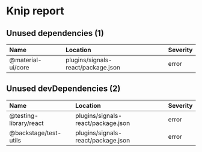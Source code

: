# Knip report

## Unused dependencies (1)

| Name              | Location     | Severity |
| :---------------- | :----------- | :------- |
| @material-ui/core | plugins/signals-react/package.json | error    |

## Unused devDependencies (2)

| Name                   | Location     | Severity |
| :--------------------- | :----------- | :------- |
| @testing-library/react | plugins/signals-react/package.json | error    |
| @backstage/test-utils  | plugins/signals-react/package.json | error    |

